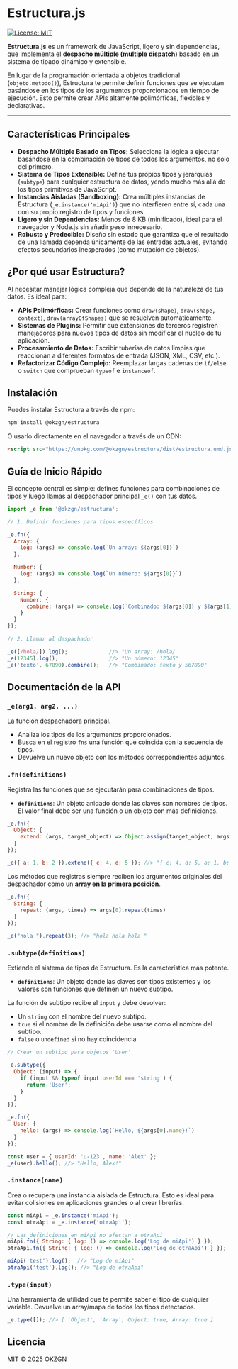 # Estructura.js

[![License: MIT](https://img.shields.io/badge/License-MIT-yellow.svg)](https://opensource.org/licenses/MIT)

**Estructura.js** es un framework de JavaScript, ligero y sin dependencias, que implementa el **despacho múltiple (multiple dispatch)** basado en un sistema de tipado dinámico y extensible.

En lugar de la programación orientada a objetos tradicional (`objeto.metodo()`), Estructura te permite definir funciones que se ejecutan basándose en los tipos de los argumentos proporcionados en tiempo de ejecución. Esto permite crear APIs altamente polimórficas, flexibles y declarativas.

---

## Características Principales

*   **Despacho Múltiple Basado en Tipos:** Selecciona la lógica a ejecutar basándose en la combinación de tipos de todos los argumentos, no solo del primero.
*   **Sistema de Tipos Extensible:** Define tus propios tipos y jerarquías (`subtype`) para cualquier estructura de datos, yendo mucho más allá de los tipos primitivos de JavaScript.
*   **Instancias Aisladas (Sandboxing):** Crea múltiples instancias de Estructura (`_e.instance('miApi')`) que no interfieren entre sí, cada una con su propio registro de tipos y funciones.
*   **Ligero y sin Dependencias:** Menos de 8 KB (minificado), ideal para el navegador y Node.js sin añadir peso innecesario.
*   **Robusto y Predecible:** Diseño sin estado que garantiza que el resultado de una llamada dependa únicamente de las entradas actuales, evitando efectos secundarios inesperados (como mutación de objetos).

## ¿Por qué usar Estructura?

Al necesitar manejar lógica compleja que depende de la naturaleza de tus datos. Es ideal para:

*   **APIs Polimórficas:** Crear funciones como `draw(shape)`, `draw(shape, context)`, `draw(arrayOfShapes)` que se resuelven automáticamente.
*   **Sistemas de Plugins:** Permitir que extensiones de terceros registren manejadores para nuevos tipos de datos sin modificar el núcleo de tu aplicación.
*   **Procesamiento de Datos:** Escribir tuberías de datos limpias que reaccionan a diferentes formatos de entrada (JSON, XML, CSV, etc.).
*   **Refactorizar Código Complejo:** Reemplazar largas cadenas de `if/else` o `switch` que comprueban `typeof` e `instanceof`.

## Instalación

Puedes instalar Estructura a través de npm:

```bash
npm install @okzgn/estructura
```

O usarlo directamente en el navegador a través de un CDN:

```html
<script src="https://unpkg.com/@okzgn/estructura/dist/estructura.umd.js"></script>
```

## Guía de Inicio Rápido

El concepto central es simple: defines funciones para combinaciones de tipos y luego llamas al despachador principal `_e()` con tus datos.

```javascript
import _e from '@okzgn/estructura';

// 1. Definir funciones para tipos específicos

_e.fn({
  Array: {
    log: (args) => console.log(`Un array: ${args[0]}`)
  },

  Number: {
    log: (args) => console.log(`Un número: ${args[0]}`)
  },

  String: {
    Number: {
      combine: (args) => console.log(`Combinado: ${args[0]} y ${args[1]}`)
    }
  }
});

// 2. Llamar al despachador

_e([/hola/]).log();             //> "Un array: /hola/
_e(12345).log();                //> "Un número: 12345"
_e('texto', 67890).combine();   //> "Combinado: texto y 567890"
```

## Documentación de la API

### `_e(arg1, arg2, ...)`

La función despachadora principal.

*   Analiza los tipos de los argumentos proporcionados.
*   Busca en el registro `fns` una función que coincida con la secuencia de tipos.
*   Devuelve un nuevo objeto con los métodos correspondientes adjuntos.

### `.fn(definitions)`

Registra las funciones que se ejecutarán para combinaciones de tipos.

*   **`definitions`**: Un objeto anidado donde las claves son nombres de tipos. El valor final debe ser una función o un objeto con más definiciones.

```javascript
_e.fn({
  Object: {
    extend: (args, target_object) => Object.assign(target_object, args[0])
  }
});

_e({ a: 1, b: 2 }).extend({ c: 4, d: 5 }); //> "{ c: 4, d: 5, a: 1, b: 2 }"
```

Los métodos que registras siempre reciben los argumentos originales del despachador como un **array en la primera posición**.

```javascript
_e.fn({
  String: {
    repeat: (args, times) => args[0].repeat(times)
  }
});

_e("hola ").repeat(3); //> "hola hola hola "
```

### `.subtype(definitions)`

Extiende el sistema de tipos de Estructura. Es la característica más potente.

*   **`definitions`**: Un objeto donde las claves son tipos existentes y los valores son funciones que definen un nuevo subtipo.

La función de subtipo recibe el `input` y debe devolver:
*   Un `string` con el nombre del nuevo subtipo.
*   `true` si el nombre de la definición debe usarse como el nombre del subtipo.
*   `false` o `undefined` si no hay coincidencia.

```javascript
// Crear un subtipo para objetos 'User'

_e.subtype({
  Object: (input) => {
    if (input && typeof input.userId === 'string') {
      return 'User';
    }
  }
});

_e.fn({
  User: {
    hello: (args) => console.log(`Hello, ${args[0].name}!`)
  }
});

const user = { userId: 'u-123', name: 'Alex' };
_e(user).hello(); //> "Hello, Alex!"
```

### `.instance(name)`

Crea o recupera una instancia aislada de Estructura. Esto es ideal para evitar colisiones en aplicaciones grandes o al crear librerías.

```javascript
const miApi = _e.instance('miApi');
const otraApi = _e.instance('otraApi');

// Las definiciones en miApi no afectan a otraApi
miApi.fn({ String: { log: () => console.log('Log de miApi') } });
otraApi.fn({ String: { log: () => console.log('Log de otraApi') } });

miApi('test').log();  //> "Log de miApi"
otraApi('test').log(); //> "Log de otraApi"
```

### `.type(input)`

Una herramienta de utilidad que te permite saber el tipo de cualquier variable. Devuelve un array/mapa de todos los tipos detectados.

```javascript
_e.type([]); //> [ 'Object', 'Array', Object: true, Array: true ]
```

## Licencia

MIT © 2025 OKZGN